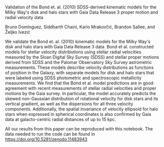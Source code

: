 Validation of the Bond et. al. (2010) SDSS-derived kinematic models for the Milky Way's disk and halo stars with Gaia Data Release 3 proper motion and radial velocity data

Bruno Domínguez, Siddharth Chaini, Karlo Mrakovčić, Brandon Sallee, and Željko Ivezić

We validate the Bond et. al. (2010) kinematic models for the Milky Way's disk and halo stars with Gaia Data Release 3 data. Bond et al. constructed models for stellar velocity distributions using stellar radial velocities measured by the Sloan Digital Sky Survey (SDSS) and stellar proper motions derived from SDSS and the Palomar Observatory Sky Survey astrometric measurements. These models describe velocity distributions as functions of position in the Galaxy, with separate models for disk and halo stars that were labeled using SDSS photometric and spectroscopic metallicity measurements. We find that the Bond et al. model predictions are in good agreement with recent measurements of stellar radial velocities and proper motions by the Gaia survey. In particular, the model accurately predicts the skewed non-Gaussian distribution of rotational velocity for disk stars and its vertical gradient, as well as the dispersions for all three velocity components. Additionally, the spatial invariance of velocity ellipsoid for halo stars when expressed in spherical coordinates is also confirmed by Gaia data at galacto-centric radial distances of up to 15 kpc.


All our results from this paper can be reproduced with this notebook. The data needed to run the code can be found in https://doi.org/10.5281/zenodo.11483943
